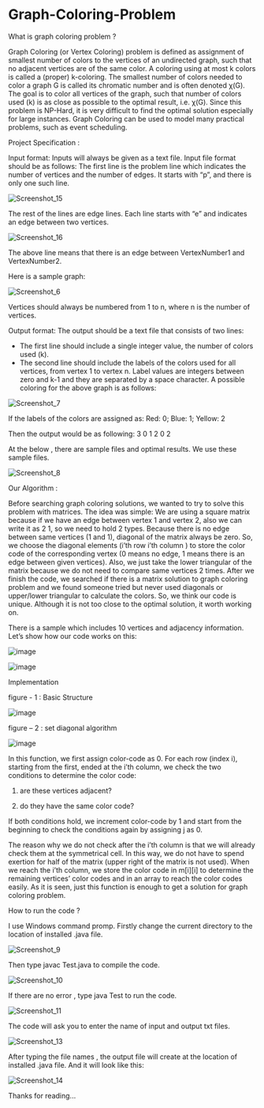 # Graph-Coloring-Problem
What is graph coloring problem ?

Graph Coloring (or Vertex Coloring) problem is defined as assignment of smallest number
of colors to the vertices of an undirected graph, such that no adjacent vertices are of the same
color. A coloring using at most k colors is called a (proper) k-coloring. The smallest number
of colors needed to color a graph G is called its chromatic number and is often denoted χ(G).
The goal is to color all vertices of the graph, such that number of colors used (k) is as close as
possible to the optimal result, i.e. χ(G). Since this problem is NP-Hard, it is very difficult to
find the optimal solution especially for large instances.
Graph Coloring can be used to model many practical problems, such as event scheduling.

Project Specification : 

Input format: Inputs will always be given as a text file. Input file format should be as
follows:
The first line is the problem line which indicates the number of vertices and the number of
edges. It starts with “p”, and there is only one such line.

![Screenshot_15](https://user-images.githubusercontent.com/105942580/197590780-81cb1eb0-3cc0-4a78-b93e-b0500f034028.png)


The rest of the lines are edge lines. Each line starts with “e” and indicates an edge between
two vertices.

![Screenshot_16](https://user-images.githubusercontent.com/105942580/197590804-f237ebec-5a60-4020-93b1-f736a0566b62.png)


The above line means that there is an edge between VertexNumber1 and VertexNumber2.

Here is a sample graph:
  


![Screenshot_6](https://user-images.githubusercontent.com/105942580/197558210-e10b1a80-3fb5-4a69-82a5-7b4ff6879dd7.png)
  


Vertices should always be numbered from 1 to n, where n is the number of vertices.

  
Output format: The output should be a text file that consists of two lines:
  - The first line should include a single integer value, the number of colors used (k).
  - The second line should include the labels of the colors used for all vertices, from
  vertex 1 to vertex n. Label values are integers between zero and k-1 and they are
  separated by a space character.
A possible coloring for the above graph is as follows:

  
![Screenshot_7](https://user-images.githubusercontent.com/105942580/197559267-f39c939b-6b18-41ad-848f-b695480f18eb.png)

  
If the labels of the colors are assigned as: Red: 0; Blue: 1; Yellow: 2
  
Then the output would be as following:
3
0 1 2 0 2

At the below , there are sample files and optimal results. We use these sample files.
  
![Screenshot_8](https://user-images.githubusercontent.com/105942580/197559907-ba2bf3e7-e022-46bf-bcab-0f4a4ebf1031.png)

  
Our Algorithm :
  
Before searching graph coloring solutions, we wanted to try to solve this problem with
matrices. The idea was simple: We are using a square matrix because if we have an edge
between vertex 1 and vertex 2, also we can write it as 2 1, so we need to hold 2 types. Because
there is no edge between same vertices (1 and 1), diagonal of the matrix always be zero. So, we
choose the diagonal elements (i’th row i’th column ) to store the color code of the corresponding
vertex (0 means no edge, 1 means there is an edge between given vertices). Also, we just take
the lower triangular of the matrix because we do not need to compare same vertices 2 times.
After we finish the code, we searched if there is a matrix solution to graph coloring problem
and we found someone tried but never used diagonals or upper/lower triangular to calculate the
colors. So, we think our code is unique. Although it is not too close to the optimal solution, it 
worth working on.
  
There is a sample which includes 10 vertices and adjacency information. Let’s show how our code works on this:
  
![image](https://user-images.githubusercontent.com/105942580/197561856-5c51fe25-395d-4c96-a524-482c319da77e.png)

  
![image](https://user-images.githubusercontent.com/105942580/197561861-2b786959-e618-45a9-b0fe-e789f2dcd9d6.png)
  

Implementation
  
figure - 1 : Basic Structure
  
![image](https://user-images.githubusercontent.com/105942580/197561927-2c4263b8-def0-48f5-8c8c-2610f893e94c.png)
  
  
figure – 2 : set diagonal algorithm
  
![image](https://user-images.githubusercontent.com/105942580/197561975-a201af52-542b-47b1-9e86-74a05e68ad37.png)
  

  
In this function, we first assign color-code as 0. For each row (index i), starting from 
the first, ended at the i’th column, we check the two conditions to determine the color code: 
  
  1) are these vertices adjacent? 
  
  2) do they have the same color code?
  
If both conditions hold, we increment color-code by 1 and start from the beginning to check the conditions again by assigning j as 0.
  
The reason why we do not check after the i’th column is that we will already check 
them at the symmetrical cell. In this way, we do not have to spend exertion for half of the 
matrix (upper right of the matrix is not used).
When we reach the i’th column, we store the color code in m[i][i] to determine the 
remaining vertices’ color codes and in an array to reach the color codes easily.
As it is seen, just this function is enough to get a solution for graph coloring problem.
  
How to run the code ?
  
I use Windows command promp. Firstly change the current directory to the location of installed .java file.
  
  
![Screenshot_9](https://user-images.githubusercontent.com/105942580/197566116-436690ed-d49b-4a63-8fe1-eedd07d46f42.png)
  
  
Then type javac Test.java to compile the code.
  
  
![Screenshot_10](https://user-images.githubusercontent.com/105942580/197566298-563b0519-294c-4b16-8ea8-064ca1283e31.png)
  

If there are no error , type java Test to run the code.
  
  
![Screenshot_11](https://user-images.githubusercontent.com/105942580/197566460-e7d928fc-624e-480c-9c53-72f64ddf64d5.png)

  
The code will ask you to enter the name of input and output txt files.
  
  
![Screenshot_13](https://user-images.githubusercontent.com/105942580/197566708-c7d6effc-e35c-46a1-9495-fcf1a4c8ac5d.png)
  

After typing the file names , the output file will create at the location of installed .java file. And it will look like this:
  
  
![Screenshot_14](https://user-images.githubusercontent.com/105942580/197566936-9604457f-f058-4108-a872-4fe81378d763.png)

Thanks for reading...
